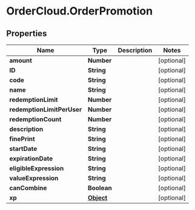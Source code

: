 # OrderCloud.OrderPromotion

## Properties
Name | Type | Description | Notes
------------ | ------------- | ------------- | -------------
**amount** | **Number** |  | [optional] 
**ID** | **String** |  | [optional] 
**code** | **String** |  | [optional] 
**name** | **String** |  | [optional] 
**redemptionLimit** | **Number** |  | [optional] 
**redemptionLimitPerUser** | **Number** |  | [optional] 
**redemptionCount** | **Number** |  | [optional] 
**description** | **String** |  | [optional] 
**finePrint** | **String** |  | [optional] 
**startDate** | **String** |  | [optional] 
**expirationDate** | **String** |  | [optional] 
**eligibleExpression** | **String** |  | [optional] 
**valueExpression** | **String** |  | [optional] 
**canCombine** | **Boolean** |  | [optional] 
**xp** | [**Object**](.md) |  | [optional] 


